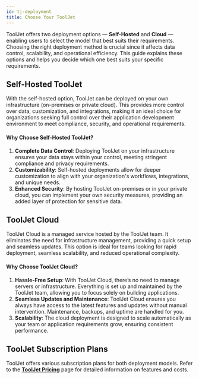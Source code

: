 ```yaml
---
id: tj-deployment
title: Choose Your ToolJet
---
```


ToolJet offers two deployment options — **Self-Hosted** and **Cloud** — enabling users to select the model that best suits their requirements. Choosing the right deployment method is crucial since it affects data control, scalability, and operational efficiency. This guide explains these options and helps you decide which one best suits your specific requirements.

<div style={{paddingTop:'24px'}}>

## Self-Hosted ToolJet

With the self-hosted option, ToolJet can be deployed on your own infrastructure (on-premises or private cloud). This provides more control over data, customization, and integrations, making it an ideal choice for organizations seeking full control over their application development environment to meet compliance, security, and operational requirements.

#### Why Choose Self-Hosted ToolJet?

1. **Complete Data Control**: Deploying ToolJet on your infrastructure ensures your data stays within your control, meeting stringent compliance and privacy requirements.
2. **Customizability**: Self-hosted deployments allow for deeper customization to align with your organization's workflows, integrations, and unique needs.
3. **Enhanced Security**: By hosting ToolJet on-premises or in your private cloud, you can implement your own security measures, providing an added layer of protection for sensitive data.

</div>

<div style={{paddingTop:'24px'}}>

## ToolJet Cloud

ToolJet Cloud is a managed service hosted by the ToolJet team. It eliminates the need for infrastructure management, providing a quick setup and seamless updates. This option is ideal for teams looking for rapid deployment, seamless scalability, and reduced operational complexity.

#### Why Choose ToolJet Cloud?

1. **Hassle-Free Setup**: With ToolJet Cloud, there’s no need to manage servers or infrastructure. Everything is set up and maintained by the ToolJet team, allowing you to focus solely on building applications.
2. **Seamless Updates and Maintenance**: ToolJet Cloud ensures you always have access to the latest features and updates without manual intervention. Maintenance, backups, and uptime are handled for you.
3. **Scalability**: The cloud deployment is designed to scale automatically as your team or application requirements grow, ensuring consistent performance.

</div>

<div style={{paddingTop:'24px'}}>

## ToolJet Subscription Plans

ToolJet offers various subscription plans for both deployment models. Refer to the **[ToolJet Pricing](https://www.tooljet.com/pricing)** page for detailed information on features and costs.

</div>
